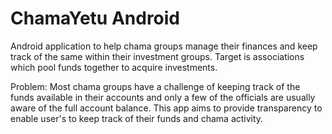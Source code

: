 # ChamaYetu Android

Android application to help chama groups manage their finances and keep track of the same within their investment groups. Target is associations
which pool funds together to acquire investments.

Problem: Most chama groups have a challenge of keeping track of the funds available in their accounts and only a few of the officials are usually
aware of the full account balance. This app aims to provide transparency to enable user's to keep track of their funds and chama activity.


